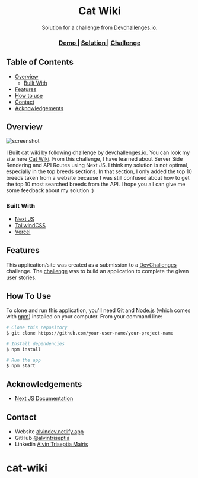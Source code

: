 <!-- Please update value in the {}  -->

<h1 align="center">Cat Wiki</h1>

<div align="center">
   Solution for a challenge from  <a href="http://devchallenges.io" target="_blank">Devchallenges.io</a>.
</div>

<div align="center">
  <h3>
    <a href="https://{your-demo-link.your-domain}">
      Demo
    </a>
    <span> | </span>
    <a href="https://{your-url-to-the-solution}">
      Solution
    </a>
    <span> | </span>
    <a href="https://devchallenges.io/challenges/f4NJ53rcfgrP6sBMD2jt">
      Challenge
    </a>
  </h3>
</div>

<!-- TABLE OF CONTENTS -->

## Table of Contents

- [Overview](#overview)
  - [Built With](#built-with)
- [Features](#features)
- [How to use](#how-to-use)
- [Contact](#contact)
- [Acknowledgements](#acknowledgements)

<!-- OVERVIEW -->

## Overview

![screenshot](https://user-images.githubusercontent.com/16707738/92399059-5716eb00-f132-11ea-8b14-bcacdc8ec97b.png)

I Built cat wiki by following challenge by devchallenges.io. You can look my site here [Cat Wiki](https://alvindev-catwiki.vercel.app/). From this challenge, I have learned about Server Side Rendering and API Routes using Next JS. I think my solution is not optimal, especially in the top breeds sections. In that section, I only added the top 10 breeds taken from a website because I was still confused about how to get the top 10 most searched breeds from the API. I hope you all can give me some feedback about my solution :)

### Built With

<!-- This section should list any major frameworks that you built your project using. Here are a few examples.-->

- [Next JS](https://nextjs.org/)
- [TailwindCSS](https://tailwindcss.com/)
- [Vercel](https://vercel.com/)

## Features

<!-- List the features of your application or follow the template. Don't share the figma file here :) -->

This application/site was created as a submission to a [DevChallenges](https://devchallenges.io/challenges) challenge. The [challenge](https://devchallenges.io/challenges/f4NJ53rcfgrP6sBMD2jt) was to build an application to complete the given user stories.

## How To Use

<!-- Example: -->

To clone and run this application, you'll need [Git](https://git-scm.com) and [Node.js](https://nodejs.org/en/download/) (which comes with [npm](http://npmjs.com)) installed on your computer. From your command line:

```bash
# Clone this repository
$ git clone https://github.com/your-user-name/your-project-name

# Install dependencies
$ npm install

# Run the app
$ npm start
```

## Acknowledgements

<!-- This section should list any articles or add-ons/plugins that helps you to complete the project. This is optional but it will help you in the future. For example: -->

- [Next JS Documentation](https://nextjs.org/docs)

## Contact

- Website [alvindev.netlify.app](https://{alvindev.netlify.app})
- GitHub [@alvintriseptia](https://{github.com/alvintriseptia})
- Linkedin [Alvin Triseptia Mairis](https://{linkedin.com/in/alvin-triseptia-mairis})

# cat-wiki
